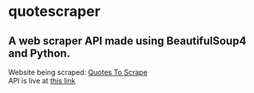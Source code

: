 # quotescraper

## A web scraper API made using BeautifulSoup4 and Python.

Website being scraped: [Quotes To Scrape](https://quotes.toscrape.com)<br>
API is live at [this link](https://w0lfw1tz.herokuapp.com)
